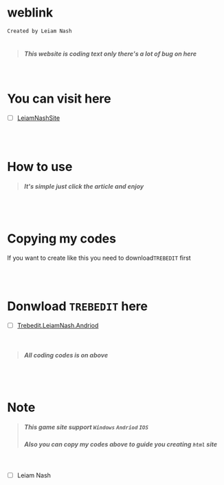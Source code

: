 # weblink
`Created by Leiam Nash`
<br> <br>
> ##### This website is coding text only there's a lot of bug on here 
<br> 

# You can visit here

- [ ] [LeiamNashSite](https://leiamnashrebirth.github.io/weblink/)

<br> <br>

# How to use
> ##### It's simple just click the article and enjoy

<br> <br>

# Copying my codes
If you want to create like this you need to download`TREBEDIT` first

<br> <br>

# Donwload `TREBEDIT` here 
- [ ] [Trebedit.LeiamNash.Andriod](https://github.com/LeiamNashRebirth/ArtCode/releases/download/Apk/TrebEdit.LeiamNash.apk)

<br>

> ##### All coding codes is on above

<br> <br>

# Note
> ##### This game site support `Windows` `Andriod` `IOS`
> ##### Also you can copy my codes above to guide you creating `html` site

<br>

- [ ] Leiam Nash
